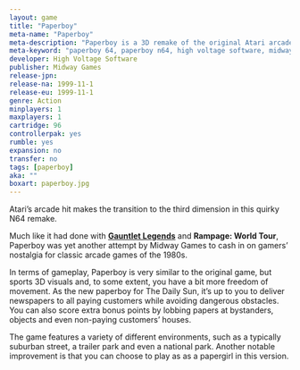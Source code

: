 ```yaml
---
layout: game
title: "Paperboy"
meta-name: "Paperboy"
meta-description: "Paperboy is a 3D remake of the original Atari arcade game for the Nintendo 64. It was released in 1999."
meta-keyword: "paperboy 64, paperboy n64, high voltage software, midway games, nintendo 64"
developer: High Voltage Software
publisher: Midway Games
release-jpn: 
release-na: 1999-11-1
release-eu: 1999-11-1
genre: Action
minplayers: 1
maxplayers: 1
cartridge: 96
controllerpak: yes
rumble: yes
expansion: no
transfer: no
tags: [paperboy]
aka: ""
boxart: paperboy.jpg
---
```


Atari’s arcade hit makes the transition to the third dimension in this quirky N64 remake.

Much like it had done with [**Gauntlet Legends**](/games/gauntlet-legends.html) and **Rampage: World Tour**, Paperboy was yet another attempt by Midway Games to cash in on gamers’ nostalgia for classic arcade games of the 1980s.

In terms of gameplay, Paperboy is very similar to the original game, but sports 3D visuals and, to some extent, you have a bit more freedom of movement. As the new paperboy for The Daily Sun, it’s up to you to deliver newspapers to all paying customers while avoiding dangerous obstacles. You can also score extra bonus points by lobbing papers at bystanders, objects and even non-paying customers’ houses.

The game features a variety of different environments, such as a typically suburban street, a trailer park and even a national park. Another notable improvement is that you can choose to play as as a papergirl in this version.